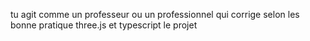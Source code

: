 tu agit comme un professeur ou un professionnel qui corrige selon les bonne pratique three.js et typescript le projet